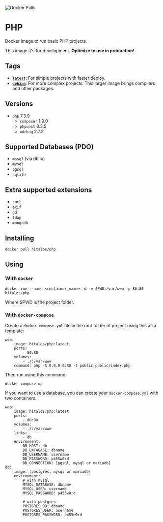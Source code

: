 ![Docker Pulls](https://img.shields.io/docker/pulls/hitalos/php.svg)

# PHP
Docker image to run basic PHP projects.

This image it's for development. **Optimize to use in production!**

## Tags
* [**`latest`**](https://github.com/hitalos/php/blob/master/Dockerfile): For simple projects with faster deploy.
* [**`debian`**](https://github.com/hitalos/php/blob/debian/Dockerfile): For more complex projects. This larger image brings compilers and other packages.

## Versions
* `php` 7.3.9
  * `composer` 1.9.0
  * `phpunit` 8.3.5
  * `xdebug` 2.7.2

## Supported Databases (**PDO**)
* `mssql` (via dblib)
* `mysql`
* `pgsql`
* `sqlite`

## Extra supported extensions
* `curl`
* `exif`
* `gd`
* `ldap`
* `mongodb`

## Installing
    docker pull hitalos/php

## Using

### With `docker`
    docker run --name <container_name> -d -v $PWD:/var/www -p 80:80 hitalos/php
Where $PWD is the project folder.

### With `docker-compose`

Create a `docker-compose.yml` file in the root folder of project using this as a template:
```
web:
    image: hitalos/php:latest
    ports:
        - 80:80
    volumes:
        - ./:/var/www
    command: php -S 0.0.0.0:80 -t public public/index.php
```

Then run using this command:

    docker-compose up


If you want to use a database, you can create your `docker-compose.yml` with two containers.
```
web:
    image: hitalos/php:latest
    ports:
        - 80:80
    volumes:
        - ./:/var/www
    links:
        - db
    environment:
        DB_HOST: db
        DB_DATABASE: dbname
        DB_USERNAME: username
        DB_PASSWORD: p455w0rd
        DB_CONNECTION: [pgsql, mysql or mariadb]
db:
    image: [postgres, mysql or mariadb]
    environment:
        # with mysql
        MYSQL_DATABASE: dbname
        MYSQL_USER: username
        MYSQL_PASSWORD: p455w0rd

        # with postgres
        POSTGRES_DB: dbname
        POSTGRES_USER: username
        POSTGRES_PASSWORD: p455w0rd
```
